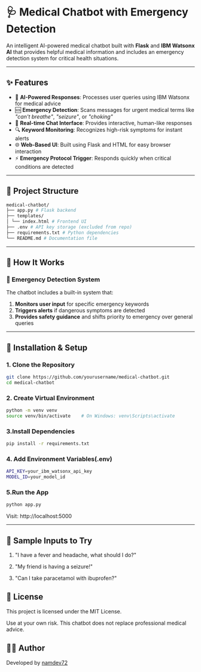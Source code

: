 # 🩺 Medical Chatbot with Emergency Detection

An intelligent AI-powered medical chatbot built with **Flask** and **IBM Watsonx AI** that provides helpful medical information and includes an emergency detection system for critical health situations.

---

## ✨ Features

- 🧠 **AI-Powered Responses**: Processes user queries using IBM Watsonx for medical advice
- 🆘 **Emergency Detection**: Scans messages for urgent medical terms like _"can't breathe"_, _"seizure"_, or _"choking"_
- 💬 **Real-time Chat Interface**: Provides interactive, human-like responses
- 🔍 **Keyword Monitoring**: Recognizes high-risk symptoms for instant alerts
- 🌐 **Web-Based UI**: Built using Flask and HTML for easy browser interaction
- ⚡ **Emergency Protocol Trigger**: Responds quickly when critical conditions are detected

---

## 📁 Project Structure


```bash
medical-chatbot/
├── app.py # Flask backend
├── templates/
│ └── index.html # Frontend UI
├── .env # API key storage (excluded from repo)
├── requirements.txt # Python dependencies
└── README.md # Documentation file
```

---

## 🎯 How It Works

### 🚨 Emergency Detection System

The chatbot includes a built-in system that:

1. **Monitors user input** for specific emergency keywords
2. **Triggers alerts** if dangerous symptoms are detected
3. **Provides safety guidance** and shifts priority to emergency over general queries

---

## 🚀 Installation & Setup

### 1. Clone the Repository
```bash
git clone https://github.com/yourusername/medical-chatbot.git
cd medical-chatbot
```

### 2. Create Virtual Environment
```bash
python -m venv venv
source venv/bin/activate    # On Windows: venv\Scripts\activate
```

### 3.Install Dependencies
```bash
pip install -r requirements.txt

```

### 4. Add Environment Variables(.env)
```bash
API_KEY=your_ibm_watsonx_api_key
MODEL_ID=your_model_id
```

### 5.Run the App
```bash
python app.py
```

Visit: http://localhost:5000

---

## 🧪 Sample Inputs to Try


1. "I have a fever and headache, what should I do?"

2. "My friend is having a seizure!"

3. "Can I take paracetamol with ibuprofen?"


## 📄 License

This project is licensed under the MIT License.

Use at your own risk. This chatbot does not replace professional medical advice.

## 👨‍💻 Author

Developed by [namdev72](https://github.com/namdev72)



